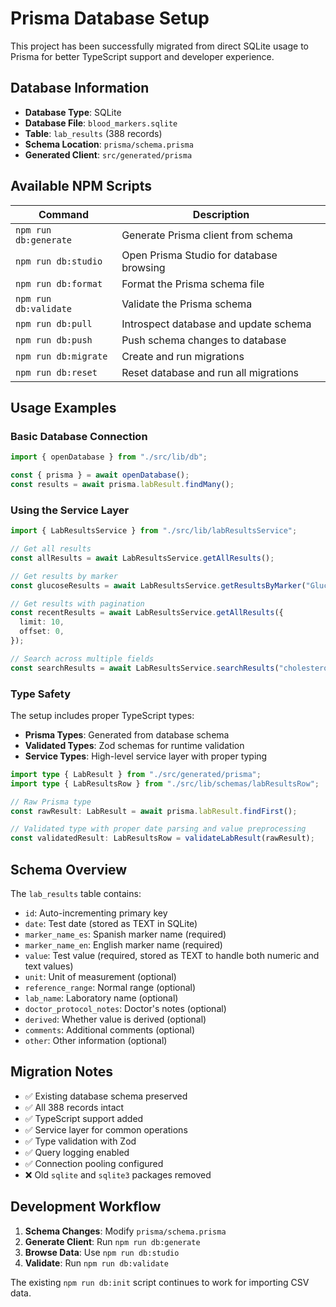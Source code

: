 # Prisma Database Setup

This project has been successfully migrated from direct SQLite usage to Prisma for better TypeScript support and developer experience.

## Database Information

- **Database Type**: SQLite
- **Database File**: `blood_markers.sqlite`
- **Table**: `lab_results` (388 records)
- **Schema Location**: `prisma/schema.prisma`
- **Generated Client**: `src/generated/prisma`

## Available NPM Scripts

| Command               | Description                              |
| --------------------- | ---------------------------------------- |
| `npm run db:generate` | Generate Prisma client from schema       |
| `npm run db:studio`   | Open Prisma Studio for database browsing |
| `npm run db:format`   | Format the Prisma schema file            |
| `npm run db:validate` | Validate the Prisma schema               |
| `npm run db:pull`     | Introspect database and update schema    |
| `npm run db:push`     | Push schema changes to database          |
| `npm run db:migrate`  | Create and run migrations                |
| `npm run db:reset`    | Reset database and run all migrations    |

## Usage Examples

### Basic Database Connection

```typescript
import { openDatabase } from "./src/lib/db";

const { prisma } = await openDatabase();
const results = await prisma.labResult.findMany();
```

### Using the Service Layer

```typescript
import { LabResultsService } from "./src/lib/labResultsService";

// Get all results
const allResults = await LabResultsService.getAllResults();

// Get results by marker
const glucoseResults = await LabResultsService.getResultsByMarker("Glucose");

// Get results with pagination
const recentResults = await LabResultsService.getAllResults({
  limit: 10,
  offset: 0,
});

// Search across multiple fields
const searchResults = await LabResultsService.searchResults("cholesterol");
```

### Type Safety

The setup includes proper TypeScript types:

- **Prisma Types**: Generated from database schema
- **Validated Types**: Zod schemas for runtime validation
- **Service Types**: High-level service layer with proper typing

```typescript
import type { LabResult } from "./src/generated/prisma";
import type { LabResultsRow } from "./src/lib/schemas/labResultsRow";

// Raw Prisma type
const rawResult: LabResult = await prisma.labResult.findFirst();

// Validated type with proper date parsing and value preprocessing
const validatedResult: LabResultsRow = validateLabResult(rawResult);
```

## Schema Overview

The `lab_results` table contains:

- `id`: Auto-incrementing primary key
- `date`: Test date (stored as TEXT in SQLite)
- `marker_name_es`: Spanish marker name (required)
- `marker_name_en`: English marker name (required)
- `value`: Test value (required, stored as TEXT to handle both numeric and text values)
- `unit`: Unit of measurement (optional)
- `reference_range`: Normal range (optional)
- `lab_name`: Laboratory name (optional)
- `doctor_protocol_notes`: Doctor's notes (optional)
- `derived`: Whether value is derived (optional)
- `comments`: Additional comments (optional)
- `other`: Other information (optional)

## Migration Notes

- ✅ Existing database schema preserved
- ✅ All 388 records intact
- ✅ TypeScript support added
- ✅ Service layer for common operations
- ✅ Type validation with Zod
- ✅ Query logging enabled
- ✅ Connection pooling configured
- ❌ Old `sqlite` and `sqlite3` packages removed

## Development Workflow

1. **Schema Changes**: Modify `prisma/schema.prisma`
2. **Generate Client**: Run `npm run db:generate`
3. **Browse Data**: Use `npm run db:studio`
4. **Validate**: Run `npm run db:validate`

The existing `npm run db:init` script continues to work for importing CSV data.
